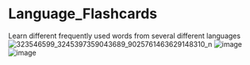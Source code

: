 # Language_Flashcards
Learn different frequently used words from several different languages
![323546599_3245397359043689_9025761463629148310_n](https://user-images.githubusercontent.com/103245650/210323221-84ed2fb7-22ca-43d4-8efd-5f8d891975bb.jpg)
![image](https://user-images.githubusercontent.com/103245650/210323261-2498a8a8-6a57-4f4f-aa45-cfb2fb8582db.png)
![image](https://user-images.githubusercontent.com/103245650/210323274-a6513cfd-cb56-419b-8255-3d0504406af4.png)
